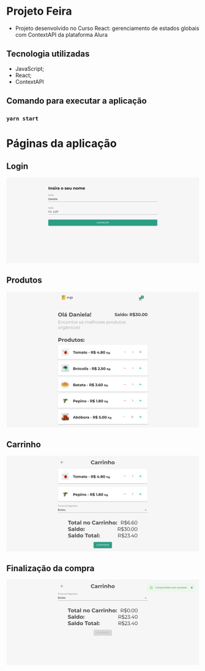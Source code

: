 # Projeto Feira

- Projeto desenvolvido no Curso React: gerenciamento de estados globais com ContextAPI da plataforma Alura

## Tecnologia utilizadas

- JavaScript;
- React;
- ContextAPI


## Comando para executar a aplicação

### `yarn start`


# Páginas da aplicação

## Login


![](imagens/home.png)


## Produtos


![](imagens/produtos.png)


## Carrinho


![](imagens/carrinho.png)


## Finalização da compra


![](imagens/compra-finalizada.png)


